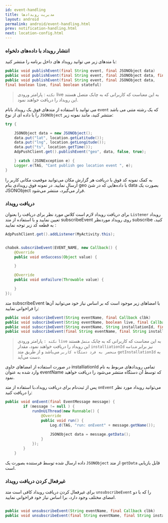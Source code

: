 ```yaml
---
id: event-handling
title: مدیریت رویدادها
layout: android
permalink: android/event-handling.html
prev: notification-handling.html
next: location-config.html
---
```


### انتشار رویداد با داده‌های دلخواه

با متدهای زیر می توانید رویداد های داخل برنامه را منتشر کنید:


```java
public void publishEvent(final String event, final JSONObject data)
public void publishEvent(final String event, final JSONObject data, final boolean live)
public void publishEvent(final String event, final JSONObject data,
final boolean live, final boolean stateful)

```

>`نکته` : پارامتر ورودی live به این معناست که کاربرانی که به چابک متصل هستند این رویداد را دریافت خواهند نمود.

می توانید با استفاده از متدهای فوق یک رویداد بانام `event` که یک رشته متنی می باشد را با داده ای از نوع `JSONObject` منتشر کنید، مانند نمونه زیر:

```java
try {

    JSONObject data = new JSONObject();
    data.put("lat", location.getLatitude());
    data.put("lng", location.getLongitude());
    data.put("ts", location.getTime());
    AdpPushClient.get().publishEvent("geo", data, false, true);

    } catch (JSONException e) {
    Logger.e(TAG, "Cant publish geo location event ", e);
}
```
به کمک نمونه کد فوق با دریافت هر گزارش مکان می‌توانید موقعیت مکانی کاربر را ارسال نمایید.
در نمونه فوق رویدادی بنام geo با داده‌هایی که در شیٔ data‌ بصورت یک JSONObject‌ قرار می‌گیرد، منتشر می‌شود.

### دریافت رویداد
برای دریافت رویداد لازم است کلاس مورد نظر برای دریافت را بعنوان `Listener`‌ رویداد تعیین نمایید و با استفاده از متد subscribeEvent روی رویداد موردنظر subscribe کنید، به قطعه کد زیر توجه نمایید :

```java
AdpPushClient.get().addListener(MyActivity.this);


chabok.subscribeEvent(EVENT_NAME, new Callback() {
    @Override
    public void onSuccess(Object value) {

    }

    @Override
    public void onFailure(Throwable value) {

    }
});

```

متد subscribeEvent با امضاهای زیر موجود است که بر اساس نیاز خود می‌توانید آن‌ها را فراخوانی نمایید:

```java
public void subscribeEvent(String eventName, final Callback clbk)
public void subscribeEvent(String eventName, boolean live, final Callback clbk)
public void subscribeEvent(String eventName, String installationId, final Callback clbk)
public void subscribeEvent(final String eventName, final String installationId, final boolean live, final Callback clbk)

```
> `نکته :` پارامتر ورودی `live` به این معناست که کاربرانی که به چابک
> `متصل` هستند این رویداد را دریافت خواهند نمود، مقدار
> `installiationId`  نیز برابر `شناسه منحصر به فرد دستگاه کاربر` می‌باشد و
> از طریق متد  `getInstallationId` به دست می‌آید.

در صورت استفاده از امضاهای حاوی installiationId تمامی رویدادهای مربوط به نام وارد شده به عنوان eventName که توسط آن دستگاه منتشر می‌شود را دریافت خواهید نمود.

پس از ثبت‌نام برای دریافت رویداد،‌با استفاده از متد `onEvent` ‌می‌توانید رویداد مورد نظر را دریافت کنید:

```java
public void onEvent(final EventMessage message) {
        if (message != null ) {
            runOnUiThread(new Runnable() {
                @Override
                public void run() {
                    Log.d(TAG, "run: onEvent" + message.getName());
                    
                    JSONObject data = message.getData();
                }
            });
        }
    }
```
داده ارسال شده توسط فرستنده بصورت یک `JSONObject` از متد `getData` قابل بازیابی است.

### غیرفعال کردن دریافت رویداد
 برای غیرفعال کردن دریافت رویداد کافی است متد `unsubscribeEvent`  را که با دو امضای مختلف وجود دارد،  برا اساس نیاز خود فراخوانی نمایید.


```java

public void unsubscribeEvent(String eventName, final Callback clbk)
public void unsubscribeEvent(final String eventName, final String installationId, final Callback clbk)

```
